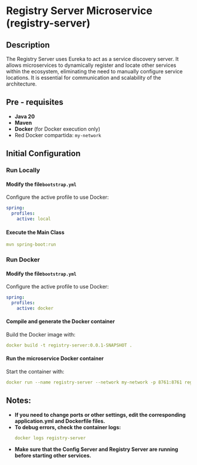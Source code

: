 # Registry Server Microservice (registry-server)

## Description

The Registry Server uses Eureka to act as a service discovery server. It allows microservices to dynamically register and locate other services within the ecosystem, eliminating the need to manually configure service locations. It is essential for communication and scalability of the architecture.

## Pre - requisites

- **Java 20**
- **Maven**
- **Docker** (for Docker execution only)
- Red Docker compartida: `my-network`

## Initial Configuration

### Run Locally

#### Modify the file`bootstrap.yml`

Configure the active profile to use Docker:

```yaml
spring:
  profiles:
    active: local
```

#### Execute the Main Class

```yaml
mvn spring-boot:run
```

### Run Docker

#### Modify the file`bootstrap.yml`

Configure the active profile to use Docker:

```yaml
spring:
  profiles:
    active: docker
```
#### Compile and generate the Docker container
Build the Docker image with:

```yaml
docker build -t registry-server:0.0.1-SNAPSHOT .
```

####  Run the microservice Docker container
Start the container with:

```yaml
docker run --name registry-server --network my-network -p 8761:8761 registry-server:0.0.1-SNAPSHOT
```

## Notes:
- **If you need to change ports or other settings, edit the corresponding application.yml and Dockerfile files.**
- **To debug errors, check the container logs:**
    ```yaml
    docker logs registry-server
    ``` 
- **Make sure that the Config Server and Registry Server are running before starting other services.**
